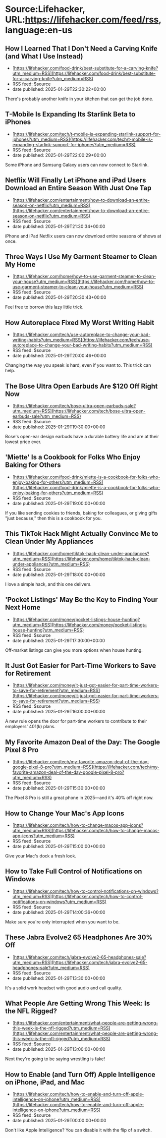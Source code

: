 # Source:Lifehacker, URL:https://lifehacker.com/feed/rss, language:en-us

## How I Learned That I Don't Need a Carving Knife (and What I Use Instead)
 - [https://lifehacker.com/food-drink/best-substitute-for-a-carving-knife?utm_medium=RSS](https://lifehacker.com/food-drink/best-substitute-for-a-carving-knife?utm_medium=RSS)
 - RSS feed: $source
 - date published: 2025-01-29T22:30:22+00:00

There's probably another knife in your kitchen that can get the job done.

## T-Mobile Is Expanding Its Starlink Beta to iPhones
 - [https://lifehacker.com/tech/t-mobile-is-expanding-starlink-support-for-iphones?utm_medium=RSS](https://lifehacker.com/tech/t-mobile-is-expanding-starlink-support-for-iphones?utm_medium=RSS)
 - RSS feed: $source
 - date published: 2025-01-29T22:00:29+00:00

Some iPhone and Samsung Galaxy users can now connect to Starlink.

## Netflix Will Finally Let iPhone and iPad Users Download an Entire Season With Just One Tap
 - [https://lifehacker.com/entertainment/how-to-download-an-entire-season-on-netflix?utm_medium=RSS](https://lifehacker.com/entertainment/how-to-download-an-entire-season-on-netflix?utm_medium=RSS)
 - RSS feed: $source
 - date published: 2025-01-29T21:30:34+00:00

iPhone and iPad Netflix users can now download entire seasons of shows at once.

## Three Ways I Use My Garment Steamer to Clean My Home
 - [https://lifehacker.com/home/how-to-use-garment-steamer-to-clean-your-house?utm_medium=RSS](https://lifehacker.com/home/how-to-use-garment-steamer-to-clean-your-house?utm_medium=RSS)
 - RSS feed: $source
 - date published: 2025-01-29T20:30:43+00:00

Feel free to borrow this lazy little trick.

## How Autoreplace Fixed My Worst Writing Habit
 - [https://lifehacker.com/tech/use-autoreplace-to-change-your-bad-writing-habits?utm_medium=RSS](https://lifehacker.com/tech/use-autoreplace-to-change-your-bad-writing-habits?utm_medium=RSS)
 - RSS feed: $source
 - date published: 2025-01-29T20:00:46+00:00

Changing the way you speak is hard, even if you want to. This trick can help.

## The Bose Ultra Open Earbuds Are $120 Off Right Now
 - [https://lifehacker.com/tech/bose-ultra-open-earbuds-sale?utm_medium=RSS](https://lifehacker.com/tech/bose-ultra-open-earbuds-sale?utm_medium=RSS)
 - RSS feed: $source
 - date published: 2025-01-29T19:30:00+00:00

Bose's open-ear design earbuds have a durable battery life and are at their lowest price ever.

## 'Miette' Is a Cookbook for Folks Who Enjoy Baking for Others
 - [https://lifehacker.com/food-drink/miette-is-a-cookbook-for-folks-who-enjoy-baking-for-others?utm_medium=RSS](https://lifehacker.com/food-drink/miette-is-a-cookbook-for-folks-who-enjoy-baking-for-others?utm_medium=RSS)
 - RSS feed: $source
 - date published: 2025-01-29T19:00:00+00:00

If you like sending cookies to friends, baking for colleagues, or giving gifts "just because," then this is a cookbook for you.

## This TikTok Hack Might Actually Convince Me to Clean Under My Appliances
 - [https://lifehacker.com/home/tiktok-hack-clean-under-appliances?utm_medium=RSS](https://lifehacker.com/home/tiktok-hack-clean-under-appliances?utm_medium=RSS)
 - RSS feed: $source
 - date published: 2025-01-29T18:00:00+00:00

I love a simple hack, and this one delivers.

## 'Pocket Listings' May Be the Key to Finding Your Next Home
 - [https://lifehacker.com/money/pocket-listings-house-hunting?utm_medium=RSS](https://lifehacker.com/money/pocket-listings-house-hunting?utm_medium=RSS)
 - RSS feed: $source
 - date published: 2025-01-29T17:30:00+00:00

Off-market listings can give you more options when house hunting.

## It Just Got Easier for Part-Time Workers to Save for Retirement
 - [https://lifehacker.com/money/it-just-got-easier-for-part-time-workers-to-save-for-retirement?utm_medium=RSS](https://lifehacker.com/money/it-just-got-easier-for-part-time-workers-to-save-for-retirement?utm_medium=RSS)
 - RSS feed: $source
 - date published: 2025-01-29T16:00:00+00:00

A new rule opens the door for part-time workers to contribute to their employers' 401(k) plans.

## My Favorite Amazon Deal of the Day: The Google Pixel 8 Pro
 - [https://lifehacker.com/tech/my-favorite-amazon-deal-of-the-day-google-pixel-8-pro?utm_medium=RSS](https://lifehacker.com/tech/my-favorite-amazon-deal-of-the-day-google-pixel-8-pro?utm_medium=RSS)
 - RSS feed: $source
 - date published: 2025-01-29T15:30:00+00:00

The Pixel 8 Pro is still a great phone in 2025—and it's 40% off right now.

## How to Change Your Mac's App Icons
 - [https://lifehacker.com/tech/how-to-change-macos-app-icons?utm_medium=RSS](https://lifehacker.com/tech/how-to-change-macos-app-icons?utm_medium=RSS)
 - RSS feed: $source
 - date published: 2025-01-29T15:00:00+00:00

Give your Mac's dock a fresh look.

## How to Take Full Control of Notifications on Windows
 - [https://lifehacker.com/tech/how-to-control-notifications-on-windows?utm_medium=RSS](https://lifehacker.com/tech/how-to-control-notifications-on-windows?utm_medium=RSS)
 - RSS feed: $source
 - date published: 2025-01-29T14:00:36+00:00

Make sure you're only interrupted when you want to be.

## These Jabra Evolve2 65 Headphones Are 30% Off
 - [https://lifehacker.com/tech/jabra-evolve2-65-headphones-sale?utm_medium=RSS](https://lifehacker.com/tech/jabra-evolve2-65-headphones-sale?utm_medium=RSS)
 - RSS feed: $source
 - date published: 2025-01-29T13:30:00+00:00

It's a solid work headset with good audio and call quality.

## What People Are Getting Wrong This Week: Is the NFL Rigged?
 - [https://lifehacker.com/entertainment/what-people-are-getting-wrong-this-week-is-the-nfl-rigged?utm_medium=RSS](https://lifehacker.com/entertainment/what-people-are-getting-wrong-this-week-is-the-nfl-rigged?utm_medium=RSS)
 - RSS feed: $source
 - date published: 2025-01-29T13:00:00+00:00

Next they're going to be saying wrestling is fake!

## How to Enable (and Turn Off) Apple Intelligence on iPhone, iPad, and Mac
 - [https://lifehacker.com/tech/how-to-enable-and-turn-off-apple-intelligence-on-iphone?utm_medium=RSS](https://lifehacker.com/tech/how-to-enable-and-turn-off-apple-intelligence-on-iphone?utm_medium=RSS)
 - RSS feed: $source
 - date published: 2025-01-29T00:00:00+00:00

Don't like Apple Intelligence? You can disable it with the flip of a switch.

